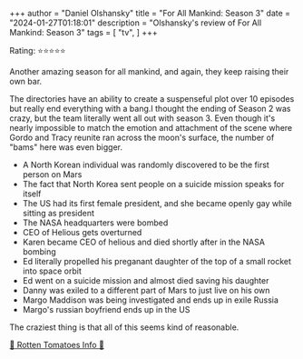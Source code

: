 +++
author = "Daniel Olshansky"
title = "For All Mankind: Season 3"
date = "2024-01-27T01:18:01"
description = "Olshansky's review of For All Mankind: Season 3"
tags = [
    "tv",
]
+++

Rating: ⭐⭐⭐⭐⭐

Another amazing season for all mankind, and again, they keep raising their own bar.

The directories have an ability to create a suspenseful plot over 10 episodes but really
end everything with a bang.I thought the ending of Season 2 was crazy, but the team
literally went all out with season 3. Even though it's nearly impossible to match the
emotion and attachment of the scene where Gordo and Tracy reunite ran across the moon's
surface, the number of "bams" here was even bigger.

- A North Korean individual was randomly discovered to be the first person on Mars
- The fact that North Korea sent people on a suicide mission speaks for itself
- The US had its first female president, and she became openly gay while sitting as president
- The NASA headquarters were bombed
- CEO of Helious gets overturned
- Karen became CEO of helious and died shortly after in the NASA bombing
- Ed literally propelled his preganant daughter of the top of a small rocket into space orbit
- Ed went on a suicide mission and almost died saving his daughter
- Danny was exiled to a different part of Mars to just live on his own
- Margo Maddison was being investigated and ends up in exile Russia
- Margo's russian boyfriend ends up in the US

The craziest thing is that all of this seems kind of reasonable.

[🍅 Rotten Tomatoes Info 🍅](https://www.rottentomatoes.com/tv/for_all_mankind/s03)
